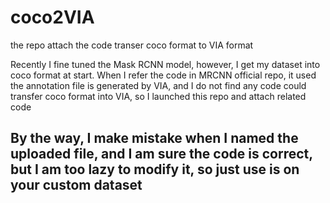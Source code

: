 # coco2VIA
the repo attach the code transer coco format to VIA format

Recently I fine tuned the Mask RCNN model, however, I get my dataset into coco format at start. 
When I refer the code in MRCNN official repo, it used the annotation file is generated by VIA, and I do not find any code could transfer coco format into VIA, so I launched this repo and attach related code

## By the way, I make mistake when I named the uploaded file, and I am sure the code is correct, but I am too lazy to modify it, so just use is on your custom dataset
